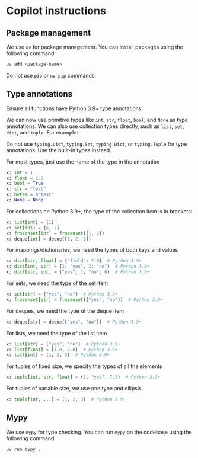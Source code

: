 # Copilot instructions

## Package management

We use `uv` for package management. You can install packages using the following command:

```bash
uv add <package-name>
```

Do not use `pip` or `uv pip` commands.

## Type annotations

Ensure all functions have Python 3.9+ type annotations.

We can now use primitive types like `int`, `str`, `float`, `bool`, and `None` as type annotations. We can also use collection types directly, such as `list`, `set`, `dict`, and `tuple`. For example:

Do not use `typing.List`, `typing.Set`, `typing.Dict`, or `typing.Tuple` for type annotations. Use the built-in types instead.

For most types, just use the name of the type in the annotation
```python
x: int = 1
x: float = 1.0
x: bool = True
x: str = "test"
x: bytes = b"test"
x: None = None
```

For collections on Python 3.9+, the type of the collection item is in brackets:

```python
x: list[int] = [1]
x: set[int] = {6, 7}
x: frozenset[int] = frozenset({1, 2})
x: deque[int] = deque([1, 2, 3])
```

For mappings/dictionaries, we need the types of both keys and values
```python
x: dict[str, float] = {"field": 2.0}  # Python 3.9+
x: dict[int, str] = {1: "yes", 2: "no"}  # Python 3.9+
x: dict[str, int] = {"yes": 1, "no": 0}  # Python 3.9+
```

For sets, we need the type of the set item
```python
x: set[str] = {"yes", "no"}  # Python 3.9+
x: frozenset[str] = frozenset({"yes", "no"})  # Python 3.9+
```

For deques, we need the type of the deque item
```python
x: deque[str] = deque(["yes", "no"])  # Python 3.9+
```

For lists, we need the type of the list item
```python
x: list[str] = ["yes", "no"]  # Python 3.9+
x: list[float] = [1.0, 2.0]  # Python 3.9+
x: list[int] = [1, 2, 3]  # Python 3.9+
```

For tuples of fixed size, we specify the types of all the elements
```python
x: tuple[int, str, float] = (3, "yes", 7.5)  # Python 3.9+
```

For tuples of variable size, we use one type and ellipsis
```python
x: tuple[int, ...] = (1, 2, 3)  # Python 3.9+
```

## Mypy

We use `mypy` for type checking. You can run `mypy` on the codebase using the following command:

```bash
uv run mypy .
```
